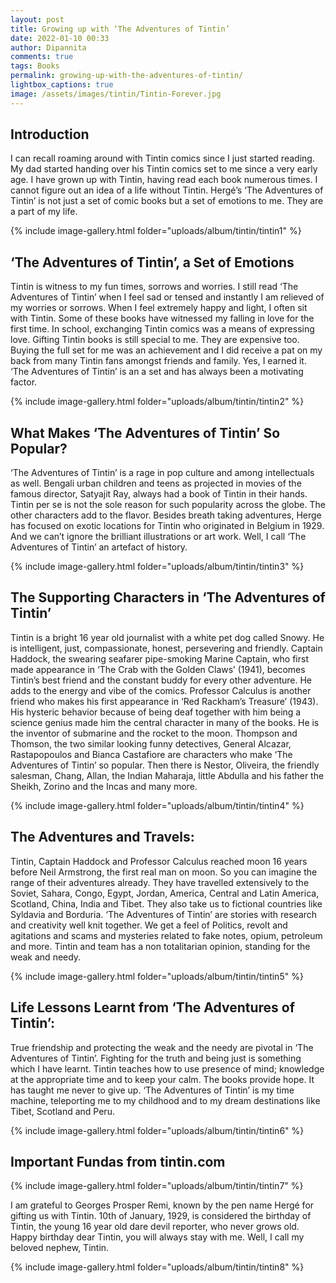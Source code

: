 ```yaml
---
layout: post
title: Growing up with ‘The Adventures of Tintin’
date: 2022-01-10 00:33
author: Dipannita
comments: true
tags: Books
permalink: growing-up-with-the-adventures-of-tintin/
lightbox_captions: true
image: /assets/images/tintin/Tintin-Forever.jpg  
---
```


## Introduction

I can recall roaming around with Tintin comics since I just started reading. My dad started handing over his Tintin comics set to me since a very early age. I have grown up with Tintin, having read each book numerous times. I cannot figure out an idea of a life without Tintin. Hergé’s ‘The Adventures of Tintin’ is not just a set of comic books but a set of emotions to me. They are a part of my life.

{% include image-gallery.html folder="uploads/album/tintin/tintin1" %}

## ‘The Adventures of Tintin’, a Set of Emotions

Tintin is witness to my fun times, sorrows and worries. I still read ‘The Adventures of Tintin’ when I feel sad or tensed and instantly I am relieved of my worries or sorrows. When I feel extremely happy and light, I often sit with Tintin. Some of these books have witnessed my falling in love for the first time. In school, exchanging Tintin comics was a means of expressing love. Gifting Tintin books is still special to me. They are expensive too. Buying the full set for me was an achievement and I did receive a pat on my back from many Tintin fans amongst friends and family. Yes, I earned it. ‘The Adventures of Tintin’ is an a set and has always been a motivating factor. 		
			
{% include image-gallery.html folder="uploads/album/tintin/tintin2" %}
			

## What Makes ‘The Adventures of Tintin’ So Popular?

‘The Adventures of Tintin’ is a rage in pop culture and among intellectuals as well. Bengali urban children and teens as projected in movies of the famous director, Satyajit Ray, always had a book of Tintin in their hands. Tintin per se is not the sole reason for such popularity across the globe. The other characters add to the flavor. Besides breath taking adventures, Herge has focused on exotic locations for Tintin who originated in Belgium in 1929. And we can’t ignore the brilliant illustrations or art work. Well, I call ‘The Adventures of Tintin’ an artefact of history. 		
			
{% include image-gallery.html folder="uploads/album/tintin/tintin3" %}

## The Supporting Characters in ‘The Adventures of Tintin’

Tintin is a bright 16 year old journalist with a white pet dog called Snowy. He is intelligent, just, compassionate, honest, persevering and friendly. Captain Haddock, the swearing seafarer pipe-smoking Marine Captain, who first made appearance in ‘The Crab with the Golden Claws’ (1941), becomes Tintin’s best friend and the constant buddy for every other adventure. He adds to the energy and vibe of the comics. Professor Calculus is another friend who makes his first appearance in ‘Red Rackham’s Treasure’ (1943). His hysteric behavior because of being deaf together with him being a science genius made him the central character in many of the books. He is the inventor of submarine and the rocket to the moon. Thompson and Thomson, the two similar looking funny detectives, General Alcazar, Rastapopoulos and Bianca Castafiore are characters who make ‘The Adventures of Tintin’ so popular. Then there is Nestor, Oliveira, the friendly salesman, Chang, Allan, the Indian Maharaja, little Abdulla and his father the Sheikh, Zorino and the Incas and many more.

{% include image-gallery.html folder="uploads/album/tintin/tintin4" %}
				
## The Adventures and Travels:

Tintin, Captain Haddock and Professor Calculus reached moon 16 years before Neil Armstrong, the first real man on moon. So you can imagine the range of their adventures already. They have travelled extensively to the Soviet, Sahara, Congo, Egypt, Jordan, America, Central and Latin America, Scotland, China, India and Tibet. They also take us to fictional countries like Syldavia and Borduria. ‘The Adventures of Tintin’ are stories with research and creativity well knit together. We get a feel of Politics, revolt and agitations and scams and mysteries related to fake notes, opium, petroleum and more. Tintin and team has a non totalitarian opinion, standing for the weak and needy. 		
			
{% include image-gallery.html folder="uploads/album/tintin/tintin5" %}
			
## Life Lessons Learnt from ‘The Adventures of Tintin’:

True friendship and protecting the weak and the needy are pivotal in ‘The Adventures of Tintin’. Fighting for the truth and being just is something which I have learnt. Tintin teaches how to use presence of mind; knowledge at the appropriate time and to keep your calm. The books provide hope. It has taught me never to give up. ‘The Adventures of Tintin’ is my time machine, teleporting me to my childhood and to my dream destinations like Tibet, Scotland and Peru.		
			
{% include image-gallery.html folder="uploads/album/tintin/tintin6" %}
				
## Important Fundas from tintin.com

{% include image-gallery.html folder="uploads/album/tintin/tintin7" %}

I am grateful to Georges Prosper Remi, known by the pen name Hergé for gifting us with Tintin. 10th of January, 1929, is considered the birthday of Tintin, the young 16 year old dare devil reporter, who never grows old. Happy birthday dear Tintin, you will always stay with me. Well, I call my beloved nephew, Tintin.
			
{% include image-gallery.html folder="uploads/album/tintin/tintin8" %}
